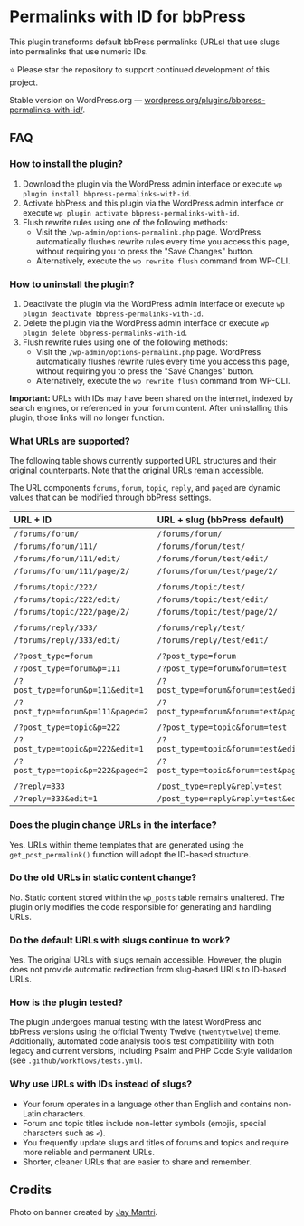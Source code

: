 # Permalinks with ID for bbPress

This plugin transforms default bbPress permalinks (URLs) that use slugs into permalinks that use numeric IDs.

⭐️ Please star the repository to support continued development of this project.

Stable version on WordPress.org — [wordpress.org/plugins/bbpress-permalinks-with-id/](https://wordpress.org/plugins/bbpress-permalinks-with-id/).

## FAQ

### How to install the plugin?

1. Download the plugin via the WordPress admin interface or execute `wp plugin install bbpress-permalinks-with-id`.
2. Activate bbPress and this plugin via the WordPress admin interface or execute `wp plugin activate bbpress-permalinks-with-id`.
3. Flush rewrite rules using one of the following methods:
   - Visit the `/wp-admin/options-permalink.php` page. WordPress automatically flushes rewrite rules every time you access this page, without requiring you to press the "Save Changes" button.
   - Alternatively, execute the `wp rewrite flush` command from WP-CLI.

### How to uninstall the plugin?

1. Deactivate the plugin via the WordPress admin interface or execute `wp plugin deactivate bbpress-permalinks-with-id`.
2. Delete the plugin via the WordPress admin interface or execute `wp plugin delete bbpress-permalinks-with-id`.
3. Flush rewrite rules using one of the following methods:
   - Visit the `/wp-admin/options-permalink.php` page. WordPress automatically flushes rewrite rules every time you access this page, without requiring you to press the "Save Changes" button.
   - Alternatively, execute the `wp rewrite flush` command from WP-CLI.

**Important:** URLs with IDs may have been shared on the internet, indexed by search engines, or referenced in your forum content. After uninstalling this plugin, those links will no longer function.

### What URLs are supported?

The following table shows currently supported URL structures and their original counterparts. Note that the original URLs remain accessible.

The URL components `forums`, `forum`, `topic`, `reply`, and `paged` are dynamic values that can be modified through bbPress settings.

| URL + ID                          | URL + slug (bbPress default)           |
|:----------------------------------|:---------------------------------------|
| `/forums/forum/`                  | `/forums/forum/`                       |
| `/forums/forum/111/`              | `/forums/forum/test/`                  |
| `/forums/forum/111/edit/`         | `/forums/forum/test/edit/`             |
| `/forums/forum/111/page/2/`       | `/forums/forum/test/page/2/`           |
|                                   |                                        |
| `/forums/topic/222/`              | `/forums/topic/test/`                  |
| `/forums/topic/222/edit/`         | `/forums/topic/test/edit/`             |
| `/forums/topic/222/page/2/`       | `/forums/topic/test/page/2/`           |
|                                   |                                        |
| `/forums/reply/333/`              | `/forums/reply/test/`                  |
| `/forums/reply/333/edit/`         | `/forums/reply/test/edit/`             |
|                                   |                                        |
| `/?post_type=forum`               | `/?post_type=forum`                    |
| `/?post_type=forum&p=111`         | `/?post_type=forum&forum=test`         |
| `/?post_type=forum&p=111&edit=1`  | `/?post_type=forum&forum=test&edit=1`  |
| `/?post_type=forum&p=111&paged=2` | `/?post_type=forum&forum=test&paged=2` |
|                                   |                                        |
| `/?post_type=topic&p=222`         | `/?post_type=topic&forum=test`         |
| `/?post_type=topic&p=222&edit=1`  | `/?post_type=topic&forum=test&edit=1`  |
| `/?post_type=topic&p=222&paged=2` | `/?post_type=topic&forum=test&paged=2` |
|                                   |                                        |
| `/?reply=333`                     | `/post_type=reply&reply=test`          |
| `/?reply=333&edit=1`              | `/post_type=reply&reply=test&edit=1`   |

### Does the plugin change URLs in the interface?

Yes. URLs within theme templates that are generated using the `get_post_permalink()` function will adopt the ID-based structure.

### Do the old URLs in static content change?

No. Static content stored within the `wp_posts` table remains unaltered. The plugin only modifies the code responsible for generating and handling URLs.

### Do the default URLs with slugs continue to work?

Yes. The original URLs with slugs remain accessible. However, the plugin does not provide automatic redirection from slug-based URLs to ID-based URLs.

### How is the plugin tested?

The plugin undergoes manual testing with the latest WordPress and bbPress versions using the official Twenty Twelve (`twentytwelve`) theme. Additionally, automated code analysis tools test compatibility with both legacy and current versions, including Psalm and PHP Code Style validation (see `.github/workflows/tests.yml`).

### Why use URLs with IDs instead of slugs?

* Your forum operates in a language other than English and contains non-Latin characters.
* Forum and topic titles include non-letter symbols (emojis, special characters such as `<`).
* You frequently update slugs and titles of forums and topics and require more reliable and permanent URLs.
* Shorter, cleaner URLs that are easier to share and remember.

## Credits

Photo on banner created by [Jay Mantri](https://stocksnap.io/photo/BD7R33PKME).
